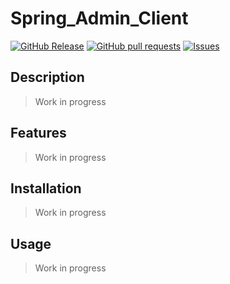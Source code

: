 # Spring_Admin_Client
[![GitHub Release](https://img.shields.io/github/release/zjayers/spring.admin.client.svg?style=flat)](https://github.com/zjayers/spring.admin.client/releases)
[![GitHub pull requests](https://img.shields.io/github/issues-pr/zjayers/spring.admin.client.svg?style=flat)](https://github.com/zjayers/spring.admin.client/pulls)
[![Issues](https://img.shields.io/github/issues-raw/zjayers/spring.admin.client.svg?maxAge=25000)](https://github.com/zjayers/spring.admin.client/issues)

## Description

> Work in progress

## Features

> Work in progress

## Installation

> Work in progress

## Usage

> Work in progress
